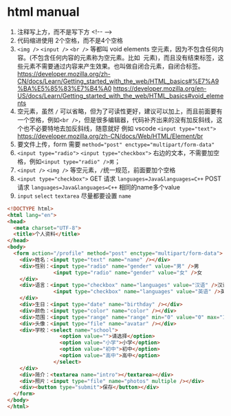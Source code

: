 # html manual

1. 注释写上方，而不是写下方 \<!-- --\>
2. 代码缩进使用 2个空格，而不是4个空格
3. `<img />` `<input />` `<br />` 等都叫 void elements 空元素，因为不包含任何内容。(不包含任何内容的元素称为空元素。比如 <img> 元素)，而且没有结束标签，这些元素不需要通过内容来产生效果。也叫做自闭合元素，自闭合标签。https://developer.mozilla.org/zh-CN/docs/Learn/Getting_started_with_the_web/HTML_basics#%E7%A9%BA%E5%85%83%E7%B4%A0 https://developer.mozilla.org/en-US/docs/Learn/Getting_started_with_the_web/HTML_basics#void_elements 
4. 空元素，虽然 `/` 可以省略，但为了可读性更好，建议可以加上，而且前面要有一个空格，例如`<br />`，但是很多编辑器，代码补齐出来的没有加反斜线，这个也不必要特地去加反斜线，随意就好 例如 vscode `<input type="text">` https://developer.mozilla.org/zh-CN/docs/Web/HTML/Element/br
5. 要文件上传，form 需要 `method="post" enctype="multipart/form-data"`
6. `<input type="radio">` `<input type="checkbox">` 右边的文本，不需要加空格，例如`<input type="radio" />男`；
7. `<input />` `<img />` 等空元素，`/`统一规范，前面要加个空格
8. `<input type="checkbox">` GET 请求 `languages=Java&languages=C++` POST 请求 `languages=Java&languages=C++` 相同的name多个value
9. `input` `select` `textarea` 尽量都要设置 `name`
```html
<!DOCTYPE html>
<html lang="en">
<head>
  <meta charset="UTF-8">
  <title>个人资料</title>
</head>
<body>
  <form action="/profile" method="post" enctype="multipart/form-data">
    <div>姓名：<input type="text" name="name" /></div>
    <div>性别：<input type="radio" name="gender" value="男" />男
               <input type="radio" name="gender" value="女" />女
    </div>
    <div>语言：<input type="checkbox" name="languages" value="汉语" />汉语
               <input type="checkbox" name="languages" value="英语" />英语
    </div>
    <div>生日：<input type="date" name="birthday" /></div>
    <div>颜色：<input type="color" name="color" /></div>
    <div>范围：<input type="range" name="range" min="0" value="0" max="100" /></div>
    <div>头像：<input type="file" name="avatar" /></div>
    <div>学校：<select name="school">
                 <option value="">请选择</option>
                 <option value="小学">小学</option>
                 <option value="初中">初中</option>
                 <option value="高中">高中</option>
               </select>
    </div>
    <div>简介：<textarea name="intro"></textarea></div>
    <div>照片：<input type="file" name="photos" multiple /></div>
    <div><button type="submit">保存</button></div>
  </form>
</body>
</html>
```
